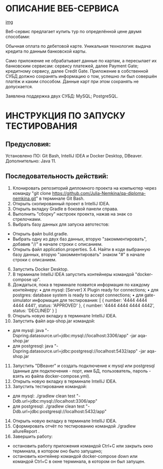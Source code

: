 # ОПИСАНИЕ ВЕБ-СЕРВИСА

[img](https://github.com/Julia-Nemkina/qa-diploma-nemkina/blob/main/pic/img.png)

Веб-сервис предлагает купить тур по определённой цене двумя способами:

Обычная оплата по дебетовой карте.
Уникальная технология: выдача кредита по данным банковской карты.

Само приложение не обрабатывает данные по картам, а пересылает их банковским сервисам:
сервису платежей, далее Payment Gate;
кредитному сервису, далее Credit Gate.
Приложение в собственной СУБД должно сохранять информацию о том, успешно ли был совершён платёж и каким способом. Данные карт при этом сохранять не допускается.

Заявлена поддержка двух СУБД:
MySQL;
PostgreSQL.

# ИНСТРУКЦИЯ ПО ЗАПУСКУ ТЕСТИРОВАНИЯ

## Предусловия:
Установлено ПО: Git Bash, IntelliJ IDEA и Docker Desktop, DBeaver.
Дополнительно: Java 11.

## Последовательность действий:
1.  Клонировать репозиторий дипломного проекта на компьютер через команду 
"git clone https://github.com/Julia-Nemkina/qa-diploma-nemkina.git" в терминале Git Bash.
2.  Открыть скопированный проект в IntelliJ IDEA.
3. Открыть вкладку Gradle в боковой панели справа.
4. Выполнить "сборку" настроек проекта, нажав на знак со стрелочками.
5. Выбрать базу данных для запуска автотестов: 
- Открыть файл build.gradle. 
- Выбрать одну из двух баз данных, вторую "закомментировать", добавив "//" в начале строки с описанием. 
- Открыть файл application.properties. 5.4. Найти в коде выбранную базу данных, вторую "закомментировать" знаком "#" в начале строки с описанием.
6. Запустить Docker Desktop. 
7. В терминале IntelliJ IDEA запустить контейнеры командой "docker-compose up". 
8. Дождаться, пока в терминале появится информация по каждому контейнеру:
• для mysql: [Server] X Plugin ready for connections;
• для postgres: database system is ready to accept connections;
• для gate-simulator информация для тестирования:
[
{ number: '4444 4444 4444 4441', status: 'APPROVED' },
{ number: '4444 4444 4444 4442', status: 'DECLINED' }
]
9. Открыть новую вкладку в терминале IntelliJ IDEA. 
10. Запустить файл aqa-shop.jar командой:
- для mysql:
java "-Dspring.datasource.url=jdbc:mysql://localhost:3306/app" -jar aqa-shop.jar
- для postgresql:
java "-Dspring.datasource.url=jdbc:postgresql://localhost:5432/app" -jar aqa-shop.jar
11. Запустить "DBeaver" и создать подключение к mysql или postgresql (данные для подключения - порт, имя БД, пользователь, пароль - взять из файла docker-compose.yml).
12. Открыть новую вкладку в терминале IntelliJ IDEA.
13. Запустить тестирование командой:
- для mysql:
./gradlew clean test "-Ddb.url=jdbc:mysql://localhost:3306/app"
- для postgresql:
./gradlew clean test "-Ddb.url=jdbc:postgresql://localhost:5432/app"
14. Открыть новую вкладку в терминале IntelliJ IDEA. 
15. Сформировать отчёт по тестированию командой ./gradlew allureReport .
16. Завершить работу:
- остановить работу приложения командой Ctrl+C или закрыть окно терминала, в котором оно было запущено;
- остановить контейнер командой docker-compose down или командой Ctrl+C в окне терминала, в котором он был запущен.
